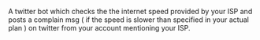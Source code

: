 A twitter bot which checks the the internet speed provided by your ISP and posts a complain msg ( if the speed is slower than specified in your actual plan ) on twitter from your account mentioning your ISP.
